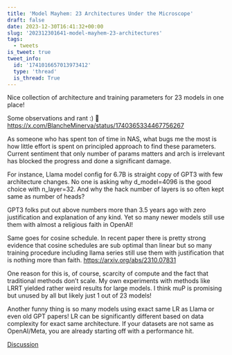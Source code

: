 ```yaml
---
title: 'Model Mayhem: 23 Architectures Under the Microscope'
draft: false
date: 2023-12-30T16:41:32+00:00
slug: '202312301641-model-mayhem-23-architectures'
tags:
  - tweets
is_tweet: true
tweet_info:
  id: '1741016657013973412'
  type: 'thread'
  is_thread: True
---
```




Nice collection of architecture and training parameters for 23 models in one place! 

Some observations and rant :) 🧵 <https://x.com/BlancheMinerva/status/1740365334467756267>

As someone who has spent ton of time in NAS, what bugs me the most is how little effort is spent on principled approach to find these parameters. Current sentiment that only number of params matters and arch is irrelevant has blocked the progress and done a significant damage.

For instance, Llama model config for 6.7B is straight copy of  GPT3 with few architecture changes. No one is asking why d_model=4096 is the good choice with n_layer=32. And why the hack number of layers is so often kept same as number of heads?

GPT3 folks put out above numbers more than 3.5 years ago with zero justification and explanation of any kind. Yet so many newer models still use them with almost a religious faith in OpenAI!

Same goes for cosine schedule. In recent paper there is pretty strong evidence that cosine schedules are sub optimal than linear but so many training procedure including llama series still use them with justification that is nothing more than faith. <https://arxiv.org/abs/2310.07831>

One reason for this is, of course, scarcity of compute and the fact that traditional methods don’t scale. My own experiments with methods like LRRT yielded rather weird results for large models. I think muP is promising but unused by all but likely just 1 out of 23 models!

Another funny thing is so many models using exact same LR as Llama or even old GPT papers! LR can be significantly different based on data complexity for exact same architecture. If your datasets are not same as OpenAI/Meta, you are already starting off with a performance hit.

[Discussion](https://x.com/sytelus/status/1741016657013973412)

